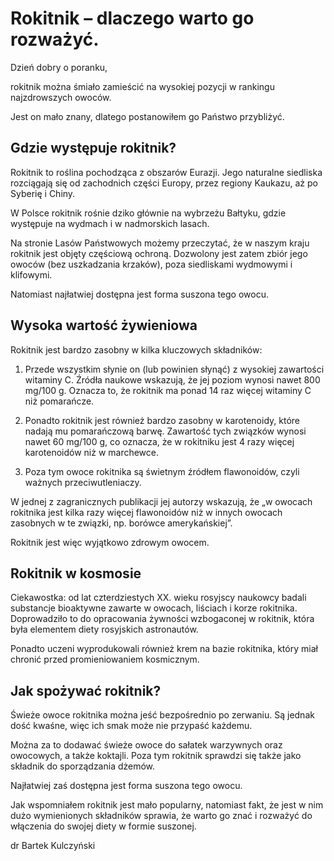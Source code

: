 # Rokitnik – dlaczego warto go rozważyć.

Dzień dobry o poranku,

rokitnik można śmiało zamieścić na wysokiej pozycji w rankingu najzdrowszych owoców.

Jest on mało znany, dlatego postanowiłem go Państwo przybliżyć.

## Gdzie występuje rokitnik?

Rokitnik to roślina pochodząca z obszarów Eurazji. Jego naturalne siedliska rozciągają się od zachodnich części Europy, przez regiony Kaukazu, aż po Syberię i Chiny.

W Polsce rokitnik rośnie dziko głównie na wybrzeżu Bałtyku, gdzie występuje na wydmach i w nadmorskich lasach.

Na stronie Lasów Państwowych możemy przeczytać, że w naszym kraju rokitnik jest objęty częściową ochroną. Dozwolony jest zatem zbiór jego owoców (bez uszkadzania krzaków), poza siedliskami wydmowymi i klifowymi.

Natomiast najłatwiej dostępna jest forma suszona tego owocu.

## Wysoka wartość żywieniowa

Rokitnik jest bardzo zasobny w kilka kluczowych składników:

1. Przede wszystkim słynie on (lub powinien słynąć) z wysokiej zawartości witaminy C. Źródła naukowe wskazują, że jej poziom wynosi nawet 800 mg/100 g. Oznacza to, że rokitnik ma ponad 14 raz więcej witaminy C niż pomarańcze.

2. Ponadto rokitnik jest również bardzo zasobny w karotenoidy, które nadają mu pomarańczową barwę. Zawartość tych związków wynosi nawet 60 mg/100 g, co oznacza, że w rokitniku jest 4 razy więcej karotenoidów niż w marchewce.

3. Poza tym owoce rokitnika są świetnym źródłem flawonoidów, czyli ważnych przeciwutleniaczy.

W jednej z zagranicznych publikacji jej autorzy wskazują, że „w owocach rokitnika jest kilka razy więcej flawonoidów niż w innych owocach zasobnych w te związki, np. borówce amerykańskiej”.

Rokitnik jest więc wyjątkowo zdrowym owocem.

## Rokitnik w kosmosie

Ciekawostka: od lat czterdziestych XX. wieku rosyjscy naukowcy badali substancje bioaktywne zawarte w owocach, liściach i korze rokitnika. Doprowadziło to do opracowania żywności wzbogaconej w rokitnik, która była elementem diety rosyjskich astronautów.

Ponadto uczeni wyprodukowali również krem na bazie rokitnika, który miał chronić przed promieniowaniem kosmicznym.

## Jak spożywać rokitnik?

Świeże owoce rokitnika można jeść bezpośrednio po zerwaniu. Są jednak dość kwaśne, więc ich smak może nie przypaść każdemu.

Można za to dodawać świeże owoce do sałatek warzywnych oraz owocowych, a także koktajli. Poza tym rokitnik sprawdzi się także jako składnik do sporządzania dżemów.

Najłatwiej zaś dostępna jest forma suszona tego owocu.

Jak wspomniałem rokitnik jest mało popularny, natomiast fakt, że jest w nim dużo wymienionych składników sprawia, że warto go znać i rozważyć do włączenia do swojej diety w formie suszonej.

dr Bartek Kulczyński